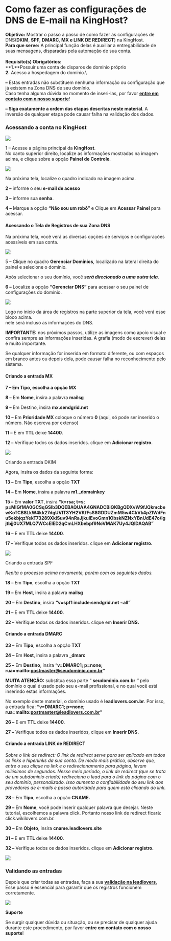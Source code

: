 # Como fazer as configurações de DNS de E-mail na KingHost?

**Objetivo:**  Mostrar o passo a passo de como fazer as configurações de DNS(**DKIM**, **SPF**, **DMARC**, **MX e LINK DE REDIRECT**) na KingHost.\
**Para que serve:** A principal função delas é auxiliar a entregabilidade de suas mensagens, disparadas pela automação de sua conta.\
\
**Requisito(s) Obrigatórios:** \
**1.**Possuir uma conta de disparos de domínio próprio \
**2.** Acesso a hospedagem do domínio.\


**–** Estas entradas não substituem nenhuma informação ou configuração que já existem na Zona DNS de seu domínio.\
Caso tenha alguma dúvida no momento de inseri-las, por favor [**entre em contato com o nosso suporte**](https://app.leadlovers.com/atendimento)!

**– Siga exatamente a ordem das etapas descritas neste material**. A inversão de qualquer etapa pode causar falha na validação dos dados.



### **Acessando a conta no KingHost**

[![](https://legado.leadlovers.site/wp-content/uploads/2020/09/t1-67.png)](https://legado.leadlovers.site/wp-content/uploads/2020/09/t1-67.png)

1 – Acesse a página principal da **KingHost**.\
No canto superior direito, localize as informações mostradas na imagem acima, e clique sobre a opção **Painel de Controle**.

[![](https://legado.leadlovers.site/wp-content/uploads/2020/09/t1-68.png)](https://legado.leadlovers.site/wp-content/uploads/2020/09/t1-68.png)

Na próxima tela, localize o quadro indicado na imagem acima.

**2 –** informe o seu **e-mail de acesso**

**3 –** informe sua **senha**.

**4 –** Marque a opção **“Não sou um robô”** e Clique em **Acessar Painel** para acessar.

#### **Acessando o Tela de Registros de sua Zona DNS**

Na próxima tela, você verá as diversas opções de serviços e configurações acessíveis em sua conta.

[![](https://legado.leadlovers.site/wp-content/uploads/2020/09/t1-69.png)](https://legado.leadlovers.site/wp-content/uploads/2020/09/t1-69.png)

5 – Clique no quadro **Gerenciar Domínios**, localizado na lateral direita do painel e selecione o domínio.

Após selecionar o seu domínio, você _**será direcionado a uma outra tela.**_

**6 –** Localize a opção **“Gerenciar DNS”** para acessar o seu painel de configurações do domínio.

[![](https://legado.leadlovers.site/wp-content/uploads/2020/09/t1-70.png)](https://legado.leadlovers.site/wp-content/uploads/2020/09/t1-70.png)

Logo no inicio da área de registros na parte superior da tela, você verá esse bloco acima.\
nele será incluso as informações do DNS.

**IMPORTANTE:** nos próximos passos, utilize as imagens como apoio visual e confira sempre as informações inseridas. A grafia (modo de escrever) delas é muito importante.

Se qualquer informação for inserida em formato diferente, ou com espaços em branco antes ou depois dela, pode causar falha no reconhecimento pelo sistema.

#### &#x20;**Criando a entrada MX**

**7 – Em Tipo, escolha a opção MX**

**8 –** Em **Nome**, insira a palavra **mailsg**

**9 –** Em Destino, insira **mx.sendgrid.net**

**10 –** Em **Prioridade MX** coloque o número **0** (aqui, só pode ser inserido o número. Não escreva por extenso)

**11 –** E em **TTL** deixe **14400**.

**12 –** Verifique todos os dados inseridos. clique em **Adicionar registro.**

![](https://legado.leadlovers.site/wp-content/uploads/2020/07/KH-mx.png)

Criando a entrada DKIM

Agora, insira os dados da seguinte forma:

**13 –** Em **Tipo**, escolha a opção **TXT**

**14 –** Em **Nome**, insira a palavra **m1.\_domainkey**

**15 –** Em **valor TXT**, insira **“k=rsa; t=s; p=MIGfMA0GCSqGSIb3DQEBAQUAA4GNADCBiQKBgQDXvW9fJQkmcbewKoTCB8LkW4kk27dgUVlT3YH2VKfFsS8GDDUZmM5w4CkVk4pZlWdFnu5ekbjqzYekT73289XklSuv94nRaJjkuIEvoGmn1ObskNZNxYBnUdE47o/lgjtbjj0UX7MLQ7WCcEIED2qCmLHXbebpf9NoVMAK7Uy4JQIDAQAB”**

**16 –** E em **TTL** deixe **14400**.

**17 –** Verifique todos os dados inseridos. clique em **Adicionar registro.**

![](https://legado.leadlovers.site/wp-content/uploads/2020/07/KH-dkim.png)

Criando a entrada SPF

_Repita o processo acima novamente, porém com os seguintes dados._

**18 –** Em **Tipo**, escolha a opção **TXT**

**19 –** Em **Host**, insira a palavra **mailsg**

**20 –** Em **Destino**, insira **“v=spf1 include:sendgrid.net \~all”**

**21 –** E em **TTL** deixe **14400**.

**22 –** Verifique todos os dados inseridos. clique em **Inserir DNS.**

#### **Criando a entrada DMARC**

**23 –** Em **Tipo**, escolha a opção **TXT**

**24 –** Em **Host**, insira a palavra **\_dmarc**

**25 –** Em **Destino**, insira “**v=DMARC1; p=none; rua=mailto:postmaster@seudominio.com.br“**

**MUITA ATENÇÃO:** substitua essa parte “ **seudominio.com.br “** pelo domínio o qual é usado pelo seu e-mail profissional, e no qual você está inserindo estas informações.

No exemplo deste material, o domínio usado é **leadlovers.com.br**. Por isso, a entrada fica: **“v=DMARC1; p=none; rua=mailto:postmaster@leadlovers.com.br”**

**26 –** E em **TTL** deixe **14400**.

**27 –** Verifique todos os dados inseridos, clique em **Inserir DNS.**

#### **Criando a entrada LINK de REDIRECT**

_Sobre o link de redirect: O link de redirect serve para ser aplicado em todos os links e hiperlinks da sua conta. De modo mais prático, observe que, entre o seu clique no link e o redirecionamento para página, levam milésimos de segundos. Nesse meio período, o link de redirect (que se trata de um subdomínio criado) redireciona o lead para o link da página com o seu domínio, personalizado. Isso aumenta a confiabilidade do seu link aos provedores de e-mails e passa autoridade para quem está clicando do link._

**28 –** Em **Tipo**, escolha a opção **CNAME.**

**29 –** Em **Nome**, você pode inserir qualquer palavra que desejar. Neste tutorial, escolhemos a palavra click. Portanto nosso link de redirect ficará: click.wikilovers.com.br.

**30 –** Em **Objeto**, insira **cname.leadlovers.site**

**31 –** E em **TTL** deixe **14400**.

**32 –** Verifique todos os dados inseridos. clique em **Adicionar registro.**

![](https://legado.leadlovers.site/wp-content/uploads/2020/07/KH-link.png)

### **Validando as entradas** <a href="#validando-entradas" id="validando-entradas"></a>

Depois que criar todas as entradas, faça a sua [**validação na leadlovers**.](../../backlog/como-fazer-as-configuracoes-de-dns-de-e-mail-no-builderall.md)\
Esse passo é essencial para garantir que os registros funcionem corretamente.

![](https://suporte.love/wp-content/uploads/2022/12/download.png)



**Suporte**

Se surgir qualquer dúvida ou situação, ou se precisar de qualquer ajuda durante este procedimento, por favor **entre em contato com o nosso suporte**!

